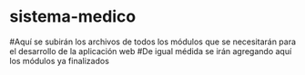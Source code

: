 # sistema-medico
#Aquí se subirán los archivos de todos los módulos que se necesitarán para el desarrollo de la aplicación web
#De igual médida se irán agregando aquí los módulos ya finalizados
